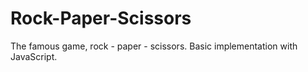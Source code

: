 # Rock-Paper-Scissors

The famous game, rock - paper - scissors. Basic implementation with JavaScript.